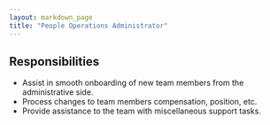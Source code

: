 ```yaml
---
layout: markdown_page
title: "People Operations Administrator"
---
```


## Responsibilities

* Assist in smooth onboarding of new team members from the administrative side.
* Process changes to team members compensation, position, etc.
* Provide assistance to the team with miscellaneous support tasks. 
